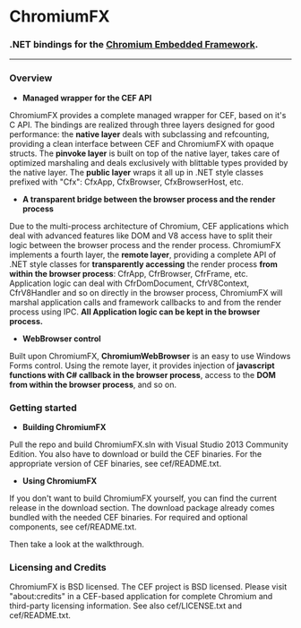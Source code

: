 # ChromiumFX #

### .NET bindings for the [Chromium Embedded Framework](https://code.google.com/p/chromiumembedded/). ###
----------

### Overview ###

* **Managed wrapper for the CEF API**

ChromiumFX provides a complete managed wrapper for CEF, based on it's C API. The bindings are realized through three layers designed for good performance: the **native layer** deals with subclassing and refcounting, providing a clean interface between CEF and ChromiumFX with opaque structs. The **pinvoke layer** is built on top of the native layer, takes care of optimized marshaling and deals exclusively with blittable types provided by the native layer. The **public layer** wraps it all up in .NET style classes prefixed with "Cfx": CfxApp, CfxBrowser, CfxBrowserHost, etc.

* **A transparent bridge between the browser process and the render process**

Due to the multi-process architecture of Chromium, CEF applications which deal with advanced features like DOM and V8 access have to split their logic between the browser process and the render process. ChromiumFX implements a fourth layer, the **remote layer**, providing a complete API of .NET style classes for **transparently accessing** the render process **from within the browser process**: CfrApp, CfrBrowser, CfrFrame, etc. Application logic can deal with CfrDomDocument, CfrV8Context, CfrV8Handler and so on directly in the browser process, ChromiumFX will marshal application calls and framework callbacks to and from the render process using IPC. **All Application logic can be kept in the browser process.**

* **WebBrowser control**

Built upon ChromiumFX, **ChromiumWebBrowser** is an easy to use Windows Forms control. Using the remote layer, it provides injection of **javascript functions with C# callback in the browser process**, access to the **DOM from within the browser process**, and so on.

### Getting started ###

* **Building ChromiumFX**

Pull the repo and build ChromiumFX.sln with Visual Studio 2013 Community Edition. You also have to download or build the CEF binaries. For the appropriate version of CEF binaries, see cef/README.txt.

* **Using ChromiumFX**

If you don't want to build ChromiumFX yourself, you can find the current release in the download section. The download package already comes bundled with the needed CEF binaries. For required and optional components, see cef/README.txt.

Then take a look at the walkthrough.

### Licensing and Credits ###

ChromiumFX is BSD licensed. The CEF project is BSD licensed. Please visit
"about:credits" in a CEF-based application for complete Chromium and third-party
licensing information. See also cef/LICENSE.txt and cef/README.txt.
